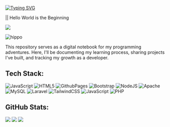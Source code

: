 [![Typing SVG](https://readme-typing-svg.demolab.com?font=Fira+Code&weight=600&size=28&duration=4000&pause=200&color=8B5CF6&width=435&lines=Hello!;I'm+Ammar)](https://git.io/typing-svg)

|| Hello World is the Beginning

[![](https://visitcount.itsvg.in/api?id=4marr&icon=2&color=6)](https://visitcount.itsvg.in)

![hippo](https://user-images.githubusercontent.com/73097560/115834477-dbab4500-a447-11eb-908a-139a6edaec5c.gif)

This repository serves as a digital notebook for my programming adventures. Here, I'll be documenting my learning process, sharing projects I've built, and tracking my growth as a developer.

## Tech Stack:
![JavaScript](https://img.shields.io/badge/javascript-%23323330.svg?style=for-the-badge&logo=javascript&logoColor=%23F7DF1E) ![HTML5](https://img.shields.io/badge/html5-%23E34F26.svg?style=for-the-badge&logo=html5&logoColor=white) ![GithubPages](https://img.shields.io/badge/github%20pages-121013?style=for-the-badge&logo=github&logoColor=white) ![Bootstrap](https://img.shields.io/badge/bootstrap-%238511FA.svg?style=for-the-badge&logo=bootstrap&logoColor=white) ![NodeJS](https://img.shields.io/badge/node.js-6DA55F?style=for-the-badge&logo=node.js&logoColor=white) ![Apache](https://img.shields.io/badge/apache-%23D42029.svg?style=for-the-badge&logo=apache&logoColor=white) ![MySQL](https://img.shields.io/badge/mysql-4479A1.svg?style=for-the-badge&logo=mysql&logoColor=white) ![Laravel](https://img.shields.io/badge/laravel-%23FF2D20.svg?style=for-the-badge&logo=laravel&logoColor=white) ![TailwindCSS](https://img.shields.io/badge/tailwindcss-%2338B2AC.svg?style=for-the-badge&logo=tailwind-css&logoColor=white) ![JavaScript](https://img.shields.io/badge/javascript-%23323330.svg?style=for-the-badge&logo=javascript&logoColor=%23F7DF1E) ![PHP](https://img.shields.io/badge/php-%23777BB4.svg?style=for-the-badge&logo=php&logoColor=white)
## GitHub Stats:
![](https://github-readme-stats.vercel.app/api?username=4marr&theme=default&hide_border=true&include_all_commits=false&count_private=false)
![](https://github-readme-streak-stats.herokuapp.com/?user=4marr&theme=default&hide_border=true)
![](https://github-readme-stats.vercel.app/api/top-langs/?username=4marr&theme=default&hide_border=true&include_all_commits=false&count_private=false&layout=compact)



<!-- Proudly created with GPRM ( https://gprm.itsvg.in ) -->
